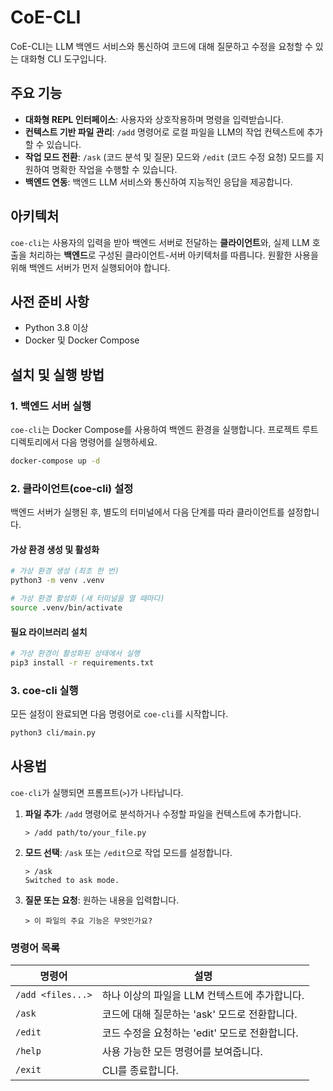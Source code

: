 # CoE-CLI

CoE-CLI는 LLM 백엔드 서비스와 통신하여 코드에 대해 질문하고 수정을 요청할 수 있는 대화형 CLI 도구입니다.

## 주요 기능

- **대화형 REPL 인터페이스**: 사용자와 상호작용하며 명령을 입력받습니다.
- **컨텍스트 기반 파일 관리**: `/add` 명령어로 로컬 파일을 LLM의 작업 컨텍스트에 추가할 수 있습니다.
- **작업 모드 전환**: `/ask` (코드 분석 및 질문) 모드와 `/edit` (코드 수정 요청) 모드를 지원하여 명확한 작업을 수행할 수 있습니다.
- **백엔드 연동**: 백엔드 LLM 서비스와 통신하여 지능적인 응답을 제공합니다.

## 아키텍처

`coe-cli`는 사용자의 입력을 받아 백엔드 서버로 전달하는 **클라이언트**와, 실제 LLM 호출을 처리하는 **백엔드**로 구성된 클라이언트-서버 아키텍처를 따릅니다. 원활한 사용을 위해 백엔드 서버가 먼저 실행되어야 합니다.

## 사전 준비 사항

- Python 3.8 이상
- Docker 및 Docker Compose

## 설치 및 실행 방법

### 1. 백엔드 서버 실행

`coe-cli`는 Docker Compose를 사용하여 백엔드 환경을 실행합니다. 프로젝트 루트 디렉토리에서 다음 명령어를 실행하세요.

```bash
docker-compose up -d
```

### 2. 클라이언트(coe-cli) 설정

백엔드 서버가 실행된 후, 별도의 터미널에서 다음 단계를 따라 클라이언트를 설정합니다.

#### 가상 환경 생성 및 활성화

```bash
# 가상 환경 생성 (최초 한 번)
python3 -m venv .venv

# 가상 환경 활성화 (새 터미널을 열 때마다)
source .venv/bin/activate
```

#### 필요 라이브러리 설치

```bash
# 가상 환경이 활성화된 상태에서 실행
pip3 install -r requirements.txt
```

### 3. coe-cli 실행

모든 설정이 완료되면 다음 명령어로 `coe-cli`를 시작합니다.

```bash
python3 cli/main.py
```

## 사용법

`coe-cli`가 실행되면 프롬프트(`>`)가 나타납니다.

1.  **파일 추가**: `/add` 명령어로 분석하거나 수정할 파일을 컨텍스트에 추가합니다.
    ```
    > /add path/to/your_file.py
    ```

2.  **모드 선택**: `/ask` 또는 `/edit`으로 작업 모드를 설정합니다.
    ```
    > /ask
    Switched to ask mode.
    ```

3.  **질문 또는 요청**: 원하는 내용을 입력합니다.
    ```
    > 이 파일의 주요 기능은 무엇인가요?
    ```

### 명령어 목록

| 명령어 | 설명 |
| --- | --- |
| `/add <files...>` | 하나 이상의 파일을 LLM 컨텍스트에 추가합니다. |
| `/ask` | 코드에 대해 질문하는 'ask' 모드로 전환합니다. |
| `/edit` | 코드 수정을 요청하는 'edit' 모드로 전환합니다. |
| `/help` | 사용 가능한 모든 명령어를 보여줍니다. |
| `/exit` | CLI를 종료합니다. |
